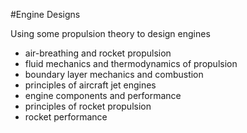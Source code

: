 #Engine Designs
 
 Using some propulsion theory to design engines
 * air-breathing and rocket propulsion
 * fluid mechanics and thermodynamics of propulsion
 * boundary layer mechanics and combustion
 * principles of aircraft jet engines
 * engine components and performance
 * principles of rocket propulsion
 * rocket performance
